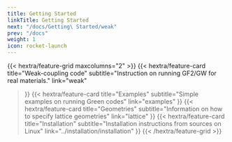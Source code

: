 ```yaml
---
title: Getting Started
linkTitle: Getting Started
next: "/docs/Getting\ Started/weak"
prev: "/docs"
weight: 1
icon: rocket-launch
---
```


{{< hextra/feature-grid maxcolumns="2" >}}
  {{< hextra/feature-card
    title="Weak-coupling code"
    subtitle="Instruction on running GF2/GW for real materials."
    link="weak"
  >}}
  {{< hextra/feature-card
    title="Examples"
    subtitle="Simple examples on running Green codes"
    link="examples"
  >}}
  {{< hextra/feature-card
    title="Geometries"
    subtitle="Information on how to specify lattice geometries"
    link="lattice"
  >}}
  {{< hextra/feature-card
    title="Installation"
    subtitle="Installation instructions from sources on Linux"
    link="../installation/installation"
  >}}
{{< /hextra/feature-grid >}}